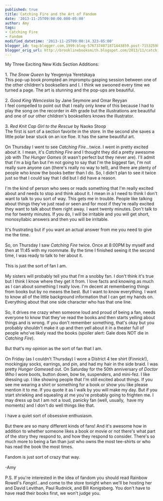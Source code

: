 ```yaml
---
published: true
title: Catching Fire and the Art of Fandom
date: '2013-11-25T09:00:00.000-05:00'
author: Amy
tags:
- Catching Fire
- Fandom
modified_datetime: '2013-11-25T09:00:14.323-05:00'
blogger_id: tag:blogger.com,1999:blog-5767374071871443859.post-7153259889266207916
blogger_orig_url: http://brooklinebooksmith.blogspot.com/2013/11/catching-fire-and-art-of-fandom.html
---
```


My Three Exciting New Kids Section Additions:<br /><br />1. <i>The Snow Queen</i> by Yevgeniya Yeretskaya<br />This pop-up book prompted an impromptu gasping session between one of the other children's booksellers and I. I think we swooned every time we turned a page. The art is stunning and the pop-ups are beautiful.<br /><br />2. <i>Good King Wenceslas</i> by Jane Seymore and Omar Reyyan<br />I feel compelled to point out that I really only knew of this because I had to play the song on the recorder in 4th grade but the illustrations are beautiful and one of our other children's booksellers knows the illustrator.<br /><br />3. <i>Red Knit Cap Girl to the Rescue</i> by Naoko Stoop<br />The first is sort of a section favorite in the store. In the second she saves a little polar bear stuck on an ice floe. It has the same beautiful art.<br /><br />On Thursday I went to see <i>Catching Fire...</i>twice. I went in pretty excited about it. I mean, it's <i>Catching Fire</i> and I thought they did a pretty awesome job with <i>The Hunger Games </i>(it wasn't perfect but they never are). I'll admit that I'm a big fan but I'm not going to say that I'm the biggest fan, I'm not really sure anyone can (there's really no way to tell), and there are plenty of people who know the books better than I do. So, I didn't plan to see it twice just so that I could say that I did but I did have a reason.<br /><br />I'm the kind of person who sees or reads something that I'm really excited about and needs to stop and think about it. I mean in a I need to think I don't want to talk to you sort of way. This gets me in trouble. People like talking about things they've just read or seen and for most if they're really excited they want to talk about them right away. I want twenty minutes. Don't talk to me for twenty minutes. If you do, I will be irritable and you will get short, monosyllabic answers and then you will be irritable.<br /><br />It's frustrating but if you want an actual answer from me you need to give me the time.<br /><br />So, on Thursday I saw <i>Catching Fire</i> twice. Once at 8:00PM by myself and then at 11:45 with my roommate. By the time I finished seeing it the second time, I was ready to talk to her about it.<br /><br />This is just the sort of fan I am. <br /><br />My sisters will probably tell you that I'm a snobby fan. I don't think it's true but I think I know where they get it from. I love facts and knowing as much as I can about something I really love. I'm decent at remembering things from books but by no means the best. But I want to know everything. I want to know all of the little background information that I can get my hands on. Everything about that one side character who has that one line.<br /><br />So, it drives me crazy when someone loud and proud of being a fan, needs everyone to know that they've read the books and then starts yelling about things and is wrong. If you don't remember something, that's okay but you probably shouldn't make it up and then yell about it in a theater full of people who've likely read the books (spoiler alert: Gale does NOT die in <i>Catching Fire</i>).<br /><br />But that's my opinion as the sort of fan that I am.<br /><br />On Friday (as I couldn't Thursday) I wore a District 4 tee shirt (Finnick!), mockingjay socks, earrings, and pin, and had my hair in the side braid. I was pretty <i>Hunger Games</i>ed out. On Saturday for the 50th anniversary of <i>Doctor Who</i> I wore boots, button down, bow tie, suspenders, and mini-fez. I like dressing up. I like showing people that I'm still excited about things. If you see me wearing a shirt or something for a book or show you like please mention it to me. If you quote it as I walk by you will make my day. But if you start shrieking and squealing at me you're probably going to frighten me. I may dress up but I am not a loud, panicky fan (well, usually,&nbsp; have my moments) and I don't do well things like that.<br /><br />I have a quiet sort of obsessive enthusiasm.<br /><br />But there are so many different kinds of fans! And it's awesome how in addition to whether someone likes a book or movie or not there's what part of the story they respond to, and how they respond to consider. There's so much more to being a fan than just who owns the most tee-shirts or who has read the book the most times. <br /><br />Fandom is just sort of crazy that way. <br /><br />-Amy<br /><br />P.S. If you're interested in the idea of fandom you should read Rainbow Rowell's <i>Fangirl</i>...and come to the store tonight when we'll be hosting her and David Levithan, Paul Rudnick, and Bill Konigsberg. You don't have to have read their books first, we won't judge you.